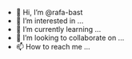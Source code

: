 - 👋 Hi, I’m @rafa-bast
- 👀 I’m interested in ...
- 🌱 I’m currently learning ...
- 💞️ I’m looking to collaborate on ...
- 📫 How to reach me ...

<!---
rafa-bast/rafa-bast is a ✨ special ✨ repository because its `README.md` (this file) appears on your GitHub profile.
You can click the Preview link to take a look at your changes.
--->
